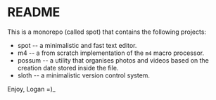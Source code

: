 README
======

This is a monorepo (called spot) that contains the following projects:

* spot -- a minimalistic and fast text editor.
* m4 -- a from scratch implementation of the `m4` macro processor.
* possum -- a utility that organises photos and videos based on the creation date stored
inside the file.
* sloth -- a minimalistic version control system.

Enjoy,
Logan =)_
